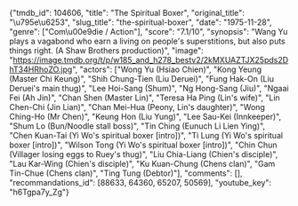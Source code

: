 {"tmdb_id": 104606, "title": "The Spiritual Boxer", "original_title": "\u795e\u6253", "slug_title": "the-spiritual-boxer", "date": "1975-11-28", "genre": ["Com\u00e9die / Action"], "score": "7.1/10", "synopsis": "Wang Yu plays a vagabond who earn a living on people's superstitions, but also puts things right. (A Shaw Brothers production)", "image": "https://image.tmdb.org/t/p/w185_and_h278_bestv2/2kMXUAZTJX25pds2DhT34HRhoZO.jpg", "actors": ["Wong Yu (Hsiao Chien)", "Kong Yeung (Master Chi Keung)", "Shih Chung-Tien (Liu Deruei)", "Fung Hak-On (Liu Deruei's main thug)", "Lee Hoi-Sang (Shum)", "Ng Hong-Sang (Jiu)", "Ngaai Fei (Ah Jin)", "Chan Shen (Master Lin)", "Teresa Ha Ping (Lin's wife)", "Lin Chen-Chi (Jin Lian)", "Chan Mei-Hua (Peony, Lin's daughter)", "Wong Ching-Ho (Mr Chen)", "Keung Hon (Liu Yung)", "Lee Sau-Kei (Innkeeper)", "Shum Lo (Bun/Noodle stall boss)", "Tin Ching (Eunuch Li Lien Ying)", "Chen Kuan-Tai (Yi Wo's spiritual boxer [intro])", "Ti Lung (Yi Wo's spiritual boxer [intro])", "Wilson Tong (Yi Wo's spiritual boxer [intro])", "Chin Chun (Villager losing eggs to Ruey's thug)", "Liu Chia-Liang (Chien's disciple)", "Lau Kar-Wing (Chien's disciple)", "Ku Kuan-Chung (Chens clan)", "Gam Tin-Chue (Chens clan)", "Ting Tung (Debtor)"], "comments": [], "recommandations_id": [88633, 64360, 65207, 50569], "youtube_key": "h6Tgpa7y_Zg"}